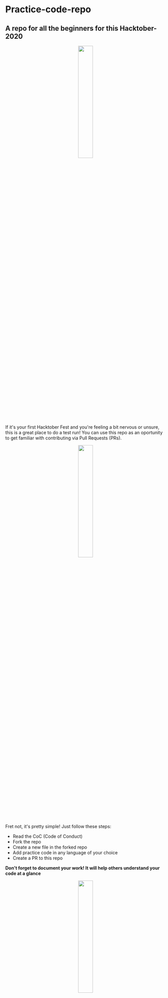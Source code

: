 # Practice-code-repo

## A repo for all the beginners for this Hacktober- 2020 

<p align = "center"><img src = "https://media.giphy.com/media/OkJat1YNdoD3W/giphy.gif" width = 30%></p>
  
  If it's your first Hacktober Fest and you're feeling a bit nervous or unsure, this is a great place to do a test run! You can use this repo as an oportunity to get familiar with contributing via Pull Requests (PRs).
  <p align = "center"><img src = "https://media.giphy.com/media/13Cmju3maIjStW/giphy.gif" width = 30%></p>
  
  Fret not, it's pretty simple! Just follow these steps:
  
- Read the CoC (Code of Conduct)  
- Fork the repo
- Create a new file in the forked repo
- Add practice code in any language of your choice
- Create a PR to this repo
  
  
**Don't forget to document your work! It will help others understand your code at a glance**
  
  <p align = "center"><img src = "https://media.giphy.com/media/11fnCV9rd0m58c/giphy.gif" width = 30%></p>
  
## CODE OF CONDUCT

### Contributor Covenant Code of Conduct

In the interest of fostering an open and welcoming environment, we as contributors and maintainers pledge to making participation in our project and our community a harassment-free experience for everyone, regardless of age, body size, disability, ethnicity, sex characteristics, gender identity and expression, level of experience, education, socio-economic status, nationality, personal appearance, race, religion, or sexual identity and orientation.


## Our Standards

**Examples of behavior that contributes to creating a positive environment include:**

✔ Using welcoming and inclusive language

✔ Being respectful of differing viewpoints and experiences

✔ Gracefully accepting constructive criticism

✔ Focusing on what is best for the community

✔ Showing empathy towards other community members

**Examples of unacceptable behavior by participants include:**

❌ Trolling, insulting/derogatory comments, and personal or political attacks

❌ Public or private harassment

❌ Publishing others' private information, such as a physical or electronic address, without explicit permission

❌ Other conduct which could reasonably be considered inappropriate in a professional setting

-There should be atleast 4 programs with comments that cn help others understand.

This Code of Conduct is adapted from the Contributor Covenant, version 1.4, available at [https://www.contributor-covenant.org/version/1/4/code-of-conduct.html]

For answers to common questions about this code of conduct, see [https://www.contributor-covenant.org/faq]


<p align = "center"><img src = "https://media.giphy.com/media/j1Xyt3DHfJcmk/giphy.gif" width = 30%></p>
  

## How to Contribute

- Fork the Repository

- Clone the Forked repository

##### ` git clone https://github.com/<USER_NAME>/<REPO_NAME>`

- Add Scripts and necessary changes

##### ` git add .`

- Commit the changes

##### `git commit -m "MESSAGE"`

- Push to your branch

##### `git push`

- Raise a Pull Request to the parent Repository



